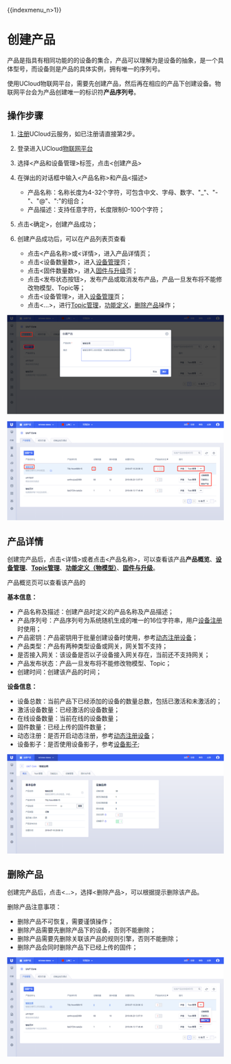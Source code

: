 {{indexmenu_n>1}}

# 创建产品
产品是指具有相同功能的的设备的集合，产品可以理解为是设备的抽象，是一个具体型号，而设备则是产品的具体实例，拥有唯一的序列号。

使用UCloud物联网平台，需要先创建产品，然后再在相应的产品下创建设备。物联网平台会为产品创建唯一的标识符**产品序列号**。



## 操作步骤

1. [注册](https://passport.ucloud.cn/#register)UCloud云服务，如已注册请直接第2步。
2. 登录进入UCloud[物联网平台](https://console.ucloud.cn/iot)
3. 选择<产品和设备管理>标签，点击<创建产品>
4. 在弹出的对话框中输入<产品名称>和产品<描述>

   * 产品名称：名称长度为4-32个字符，可包含中文、字母、数字、"_"、"-"、"@"、":"的组合；
   * 产品描述：支持任意字符，长度限制0-100个字符；
   
   
   
5. 点击<确定>，创建产品成功；
6. 创建产品成功后，可以在产品列表页查看

   * 点击<产品名称>或<详情>，进入产品详情页；
   * 点击<设备数量数>，进入[设备管理](create_devcies.md)页；
   * 点击<固件数量数>，进入[固件与升级](../ota/what_is_ota)页；
   * 点击<发布状态按钮>，发布产品或取消发布产品，产品一旦发布将不能修改物模型、Topic等；
   * 点击<设备管理>，进入[设备管理](create_devcies)页；
   * 点击<...>，进行[Topic管理](topic)，[功能定义](../thingmode/what_is_thingmode)，[删除产品]()操作；



![添加产品](../../images/添加产品.png)

![产品列表](../../images/产品列表.png)



## 产品详情
创建完产品后，点击<详情>或者点击<产品名称>，可以查看该产品**产品概览**、[**设备管理**](create_devcies)、[**Topic管理**](topic)、[**功能定义（物模型）**](../thingmode/what_is_thingmode)、[**固件与升级**](../ota/what_is_ota)。

产品概览页可以查看该产品的  


**基本信息：**

* 产品名称及描述：创建产品时定义的产品名称及产品描述；
* 产品序列号：产品序列号为系统随机生成的唯一的16位字符串，用户[设备注册](../../device_develop_guide/authenticate_devices/what_is_authenticate_devices)时使用；
* 产品密钥：产品密钥用于批量创建设备时使用，参考[动态注册设备](../../device_develop_guide/authenticate_devices/unique*certificate-per-product_authentication)；
* 产品类型：产品有两种类型设备或网关，网关暂不支持；
* 是否接入网关：该设备是否以子设备接入网关存在，当前还不支持网关；
* 产品发布状态：产品一旦发布将不能修改物模型、Topic；
* 创建时间：创建该产品的时间；

**设备信息：**

* 设备总数：当前产品下已经添加的设备的数量总数，包括已激活和未激活的；
* 激活设备数量：已经激活的设备数量；
* 在线设备数量：当前在线的设备数量；
* 固件数量：已经上传的固件数量；
* 动态注册：是否开启动态注册，参考[动态注册设备](../../device_develop_guide/authenticate_devices/unique-certificate-per-product_authentication)；
* 设备影子：是否使用设备影子，参考[设备影子](../device_shadow/waht_is_deviceshadow);



![产品概览](../../images/产品概览.png)



## 删除产品

创建完产品后，点击<...>，选择<删除产品>，可以根据提示删除该产品。

删除产品注意事项：

* 删除产品不可恢复，需要谨慎操作；
* 删除产品需要先删除产品下的设备，否则不能删除；
* 删除产品需要先删除关联该产品的规则引擎，否则不能删除；
* 删除产品会同时删除产品下已经上传的固件；



![产品删除](../../images/产品删除.png)